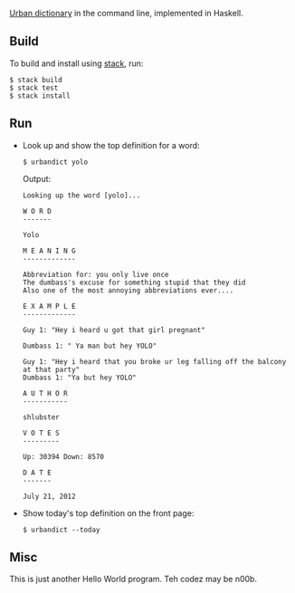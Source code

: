 [Urban dictionary](http://www.urbandictionary.com/) in the command line, implemented in Haskell.

Build
-----
To build and install using [stack](https://github.com/commercialhaskell/stack),
run:

```
$ stack build
$ stack test
$ stack install
```

Run
---

* Look up and show the top definition for a word:

  ```
  $ urbandict yolo
  ```

  Output:
  ```
  Looking up the word [yolo]...

  W O R D
  -------

  Yolo

  M E A N I N G
  -------------

  Abbreviation for: you only live once
  The dumbass's excuse for something stupid that they did
  Also one of the most annoying abbreviations ever....

  E X A M P L E
  -------------

  Guy 1: "Hey i heard u got that girl pregnant"

  Dumbass 1: " Ya man but hey YOLO"

  Guy 1: "Hey i heard that you broke ur leg falling off the balcony at that party"
  Dumbass 1: "Ya but hey YOLO"

  A U T H O R
  -----------

  shlubster

  V O T E S
  ---------

  Up: 30394 Down: 8570

  D A T E
  -------

  July 21, 2012
  ```

* Show today's top definition on the front page:

  ```
  $ urbandict --today
  ```

Misc
----
This is just another Hello World program. Teh codez may be n00b.

